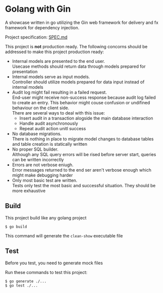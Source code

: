 # Golang with Gin

A showcase written in go utilizing the Gin web framework for delivery and fx framework for dependency injection.

Project specification: [SPEC.md]()

This project is **not** production ready. The following concorns should be addressed to make this project production ready:

- Internal models are presented to the end user. \
  Usecase methods should return data through models prepared for presentation
- Internal models serve as input models. \
  Controller should utilize models prepared for data input instead of internal models
- Audit log might fail resulting in a failed request. \
  End-user might receive non-success response because audit log failed to create an entry.
  This behavior might couse confusion or undifined behaviour on the client side. \
  There are several ways to deal with this issue:
  - Insert audit in a transaction alogside the main database interaction
  - Handle audit asynchronously
  - Repeat audit action unitl success
- No database migrations. \
  There is nothing in place to migrate model changes to database tables and table creation is statically written
- No proper SQL builder. \
  Although any SQL query errors will be rised before server start, queries can be written incorrectly
- Errors are not verbose eniugh. \
  Error messages returned to the end ser aren't verbose enough which might make debugging harder
- Only most basic test are written. \
  Tests only test the most basic and successful situation.
  They should be more exhaustive

## Build

This project build like any golang project

```console
$ go build
```

This command will generate the `clean-show` executable file

## Test

Before you test, you need to generate mock files

Run these commands to test this project:

```console
$ go generate ./...
$ go test ./...
```
